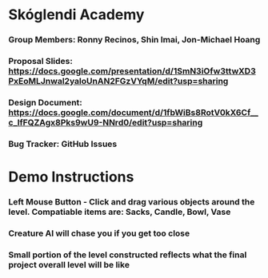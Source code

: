 # Skóglendi Academy
### Group Members: Ronny Recinos, Shin Imai, Jon-Michael Hoang

### Proposal Slides:  https://docs.google.com/presentation/d/1SmN3iOfw3ttwXD3PxEoMLJnwal2yaloUnAN2FGzVYqM/edit?usp=sharing
### Design Document: https://docs.google.com/document/d/1fbWiBs8RotV0kX6Cf__c_lfFQZAgx8Pks9wU9-NNrd0/edit?usp=sharing
### Bug Tracker: GitHub Issues


# Demo Instructions
### Left Mouse Button - Click and drag various objects around the level. Compatiable items are: Sacks, Candle, Bowl, Vase
### Creature AI will chase you if you get too close
### Small portion of the level constructed reflects what the final project overall level will be like
